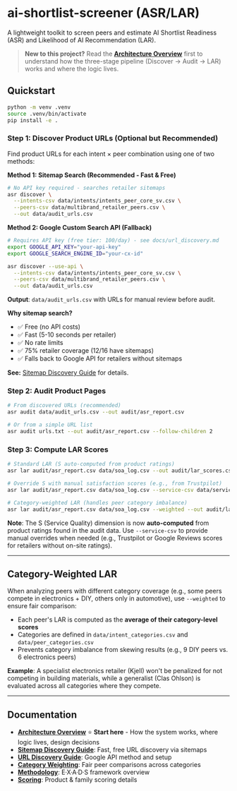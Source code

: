 
# ai-shortlist-screener (ASR/LAR)

A lightweight toolkit to screen peers and estimate AI Shortlist Readiness (ASR) and Likelihood of AI Recommendation (LAR).

> **New to this project?** Read the **[Architecture Overview](docs/architecture.md)** first to understand how the three-stage pipeline (Discover → Audit → LAR) works and where the logic lives.

## Quickstart

```bash
python -m venv .venv
source .venv/bin/activate
pip install -e .
```

### Step 1: Discover Product URLs (Optional but Recommended)

Find product URLs for each intent × peer combination using one of two methods:

**Method 1: Sitemap Search (Recommended - Fast & Free)**
```bash
# No API key required - searches retailer sitemaps
asr discover \
  --intents-csv data/intents/intents_peer_core_sv.csv \
  --peers-csv data/multibrand_retailer_peers.csv \
  --out data/audit_urls.csv
```

**Method 2: Google Custom Search API (Fallback)**
```bash
# Requires API key (free tier: 100/day) - see docs/url_discovery.md
export GOOGLE_API_KEY="your-api-key"
export GOOGLE_SEARCH_ENGINE_ID="your-cx-id"

asr discover --use-api \
  --intents-csv data/intents/intents_peer_core_sv.csv \
  --peers-csv data/multibrand_retailer_peers.csv \
  --out data/audit_urls.csv
```

**Output**: `data/audit_urls.csv` with URLs for manual review before audit.

**Why sitemap search?** 
- ✅ Free (no API costs)
- ✅ Fast (5-10 seconds per retailer)
- ✅ No rate limits
- ✅ 75% retailer coverage (12/16 have sitemaps)
- ✅ Falls back to Google API for retailers without sitemaps

**See:** [Sitemap Discovery Guide](docs/sitemap_discovery.md) for details.

### Step 2: Audit Product Pages

```bash
# From discovered URLs (recommended)
asr audit data/audit_urls.csv --out audit/asr_report.csv

# Or from a simple URL list
asr audit urls.txt --out audit/asr_report.csv --follow-children 2
```

### Step 3: Compute LAR Scores

```bash
# Standard LAR (S auto-computed from product ratings)
asr lar audit/asr_report.csv data/soa_log.csv --out audit/lar_scores.csv

# Override S with manual satisfaction scores (e.g., from Trustpilot)
asr lar audit/asr_report.csv data/soa_log.csv --service-csv data/service.csv --out audit/lar_scores.csv

# Category-weighted LAR (handles peer category imbalance)
asr lar audit/asr_report.csv data/soa_log.csv --weighted --out audit/lar_weighted.csv
```

**Note**: The S (Service Quality) dimension is now **auto-computed** from product ratings found in the audit data. Use `--service-csv` to provide manual overrides when needed (e.g., Trustpilot or Google Reviews scores for retailers without on-site ratings).

---

## Category-Weighted LAR

When analyzing peers with different category coverage (e.g., some peers compete in electronics + DIY, others only in automotive), use `--weighted` to ensure fair comparison:

- Each peer's LAR is computed as the **average of their category-level scores**
- Categories are defined in `data/intent_categories.csv` and `data/peer_categories.csv`
- Prevents category imbalance from skewing results (e.g., 9 DIY peers vs. 6 electronics peers)

**Example**: A specialist electronics retailer (Kjell) won't be penalized for not competing in building materials, while a generalist (Clas Ohlson) is evaluated across all categories where they compete.

---

## Documentation

- **[Architecture Overview](docs/architecture.md)** ⭐ **Start here** - How the system works, where logic lives, design decisions
- **[Sitemap Discovery Guide](docs/sitemap_discovery.md)**: Fast, free URL discovery via sitemaps
- **[URL Discovery Guide](docs/url_discovery.md)**: Google API method and setup
- **[Category Weighting](docs/category_weighting.md)**: Fair peer comparisons across categories
- **[Methodology](docs/methodology.md)**: E·X·A·D·S framework overview
- **[Scoring](docs/scoring.md)**: Product & family scoring details

